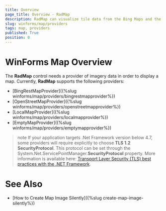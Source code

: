 ```yaml
---
title: Overview
page_title: Overview - RadMap
description: RadMap can visualize tile data from the Bing Maps and the OpenStreetMaps REST services as well as from the local file system.
slug: winforms/map/providers
tags: map, providers
published: True
position: 0 
---
```


# WinForms Map Overview

The __RadMap__ control needs a provider of imagery data in order to display a map. Currently, __RadMap__ supports the following providers:

* [BingRestMapProvider]({%slug winforms/map/providers/bingrestmapprovider%})
* [OpenStreetMapProvider]({%slug winforms/map/providers/openstreetmapprovider%})
* [LocalMapProvider]({%slug winforms/map/providers/localmapprovider%})
* [EmptyMapProvider]({%slug winforms/map/providers/emptymapprovider%})

>note If your application targets .Net Framework version below 4.7, some providers will require explicitly to choose __TLS 1.2 SecurityProtocol__. This protocol can be set through the System.Net.ServicePointManager.**SecurityProtocol** property. More information is available here: [Transport Layer Security (TLS) best practices with the .NET Framework](https://learn.microsoft.com/en-us/dotnet/framework/network-programming/tls).

# See Also

* [How to Create Map Image Silently]({%slug create-map-image-silently%})
